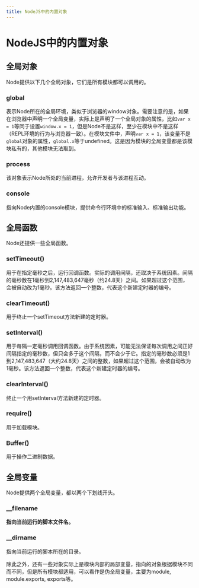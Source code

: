 ```yaml
---
title: NodeJS中的内置对象
---
```

# NodeJS中的内置对象
## 全局对象

Node提供以下几个全局对象，它们是所有模块都可以调用的。

### global

表示Node所在的全局环境，类似于浏览器的window对象。需要注意的是，如果在浏览器中声明一个全局变量，实际上是声明了一个全局对象的属性，比如`var x = 1`等同于设置`window.x = 1`，但是Node不是这样，至少在模块中不是这样（REPL环境的行为与浏览器一致）。在模块文件中，声明`var x = 1`，该变量不是`global`对象的属性，`global.x`等于undefined。这是因为模块的全局变量都是该模块私有的，其他模块无法取到。

### process

该对象表示Node所处的当前进程，允许开发者与该进程互动。

### console

指向Node内置的console模块，提供命令行环境中的标准输入、标准输出功能。

## 全局函数

Node还提供一些全局函数。

### setTimeout()

用于在指定毫秒之后，运行回调函数。实际的调用间隔，还取决于系统因素。间隔的毫秒数在1毫秒到2,147,483,647毫秒（约24.8天）之间。如果超过这个范围，会被自动改为1毫秒。该方法返回一个整数，代表这个新建定时器的编号。

### clearTimeout()

用于终止一个setTimeout方法新建的定时器。

### setInterval()

用于每隔一定毫秒调用回调函数。由于系统因素，可能无法保证每次调用之间正好间隔指定的毫秒数，但只会多于这个间隔，而不会少于它。指定的毫秒数必须是1到2,147,483,647（大约24.8天）之间的整数，如果超过这个范围，会被自动改为1毫秒。该方法返回一个整数，代表这个新建定时器的编号。

### clearInterval()

终止一个用setInterval方法新建的定时器。

### require()

用于加载模块。

### Buffer()

用于操作二进制数据。

## 全局变量

Node提供两个全局变量，都以两个下划线开头。

### __filename

__指向当前运行的脚本文件名。__

### __dirname

指向当前运行的脚本所在的目录。

除此之外，还有一些对象实际上是模块内部的局部变量，指向的对象根据模块不同而不同，但是所有模块都适用，可以看作是伪全局变量，主要为module, module.exports, exports等。